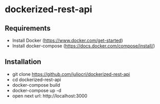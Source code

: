 # dockerized-rest-api

## Requirements

* Install Docker (https://www.docker.com/get-started)
* Install docker-compose (https://docs.docker.com/compose/install/)


## Installation

* git clone https://github.com/juliocri/dockerized-rest-api
* cd dockerized-rest-api
* docker-compose build
* docker-compose up -d
* open next url: http://localhost:3000
